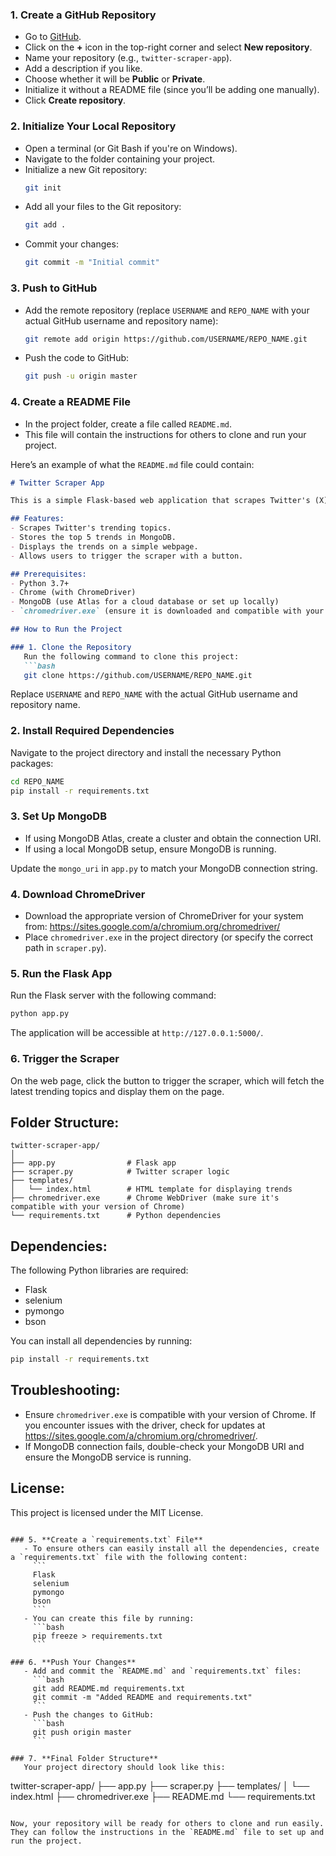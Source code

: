 ### 1. **Create a GitHub Repository**
   - Go to [GitHub](https://github.com/).
   - Click on the **+** icon in the top-right corner and select **New repository**.
   - Name your repository (e.g., `twitter-scraper-app`).
   - Add a description if you like.
   - Choose whether it will be **Public** or **Private**.
   - Initialize it without a README file (since you’ll be adding one manually).
   - Click **Create repository**.

### 2. **Initialize Your Local Repository**
   - Open a terminal (or Git Bash if you're on Windows).
   - Navigate to the folder containing your project.
   - Initialize a new Git repository:
     ```bash
     git init
     ```
   - Add all your files to the Git repository:
     ```bash
     git add .
     ```
   - Commit your changes:
     ```bash
     git commit -m "Initial commit"
     ```

### 3. **Push to GitHub**
   - Add the remote repository (replace `USERNAME` and `REPO_NAME` with your actual GitHub username and repository name):
     ```bash
     git remote add origin https://github.com/USERNAME/REPO_NAME.git
     ```
   - Push the code to GitHub:
     ```bash
     git push -u origin master
     ```

### 4. **Create a README File**
   - In the project folder, create a file called `README.md`.
   - This file will contain the instructions for others to clone and run your project.

Here’s an example of what the `README.md` file could contain:

```markdown
# Twitter Scraper App

This is a simple Flask-based web application that scrapes Twitter's (X) trending topics and stores them in a MongoDB database. It uses Selenium WebDriver with Chrome to navigate Twitter's login page, retrieve the top trending topics, and display them on a webpage.

## Features:
- Scrapes Twitter's trending topics.
- Stores the top 5 trends in MongoDB.
- Displays the trends on a simple webpage.
- Allows users to trigger the scraper with a button.

## Prerequisites:
- Python 3.7+
- Chrome (with ChromeDriver)
- MongoDB (use Atlas for a cloud database or set up locally)
- `chromedriver.exe` (ensure it is downloaded and compatible with your version of Chrome)

## How to Run the Project

### 1. Clone the Repository
   Run the following command to clone this project:
   ```bash
   git clone https://github.com/USERNAME/REPO_NAME.git
   ```
   Replace `USERNAME` and `REPO_NAME` with the actual GitHub username and repository name.

### 2. Install Required Dependencies
   Navigate to the project directory and install the necessary Python packages:
   ```bash
   cd REPO_NAME
   pip install -r requirements.txt
   ```

### 3. Set Up MongoDB
   - If using MongoDB Atlas, create a cluster and obtain the connection URI.
   - If using a local MongoDB setup, ensure MongoDB is running.

   Update the `mongo_uri` in `app.py` to match your MongoDB connection string.

### 4. Download ChromeDriver
   - Download the appropriate version of ChromeDriver for your system from: https://sites.google.com/a/chromium.org/chromedriver/
   - Place `chromedriver.exe` in the project directory (or specify the correct path in `scraper.py`).

### 5. Run the Flask App
   Run the Flask server with the following command:
   ```bash
   python app.py
   ```

   The application will be accessible at `http://127.0.0.1:5000/`.

### 6. Trigger the Scraper
   On the web page, click the button to trigger the scraper, which will fetch the latest trending topics and display them on the page.

## Folder Structure:
```plaintext
twitter-scraper-app/
│
├── app.py                # Flask app
├── scraper.py            # Twitter scraper logic
├── templates/
│   └── index.html        # HTML template for displaying trends
├── chromedriver.exe      # Chrome WebDriver (make sure it's compatible with your version of Chrome)
└── requirements.txt      # Python dependencies
```

## Dependencies:
The following Python libraries are required:
- Flask
- selenium
- pymongo
- bson

You can install all dependencies by running:
```bash
pip install -r requirements.txt
```

## Troubleshooting:
- Ensure `chromedriver.exe` is compatible with your version of Chrome. If you encounter issues with the driver, check for updates at https://sites.google.com/a/chromium.org/chromedriver/.
- If MongoDB connection fails, double-check your MongoDB URI and ensure the MongoDB service is running.

## License:
This project is licensed under the MIT License.
```

### 5. **Create a `requirements.txt` File**
   - To ensure others can easily install all the dependencies, create a `requirements.txt` file with the following content:
     ```
     Flask
     selenium
     pymongo
     bson
     ```
   - You can create this file by running:
     ```bash
     pip freeze > requirements.txt
     ```

### 6. **Push Your Changes**
   - Add and commit the `README.md` and `requirements.txt` files:
     ```bash
     git add README.md requirements.txt
     git commit -m "Added README and requirements.txt"
     ```
   - Push the changes to GitHub:
     ```bash
     git push origin master
     ```

### 7. **Final Folder Structure**
   Your project directory should look like this:
   ```
   twitter-scraper-app/
   ├── app.py
   ├── scraper.py
   ├── templates/
   │   └── index.html
   ├── chromedriver.exe
   ├── README.md
   └── requirements.txt
   ```

Now, your repository will be ready for others to clone and run easily. They can follow the instructions in the `README.md` file to set up and run the project.
